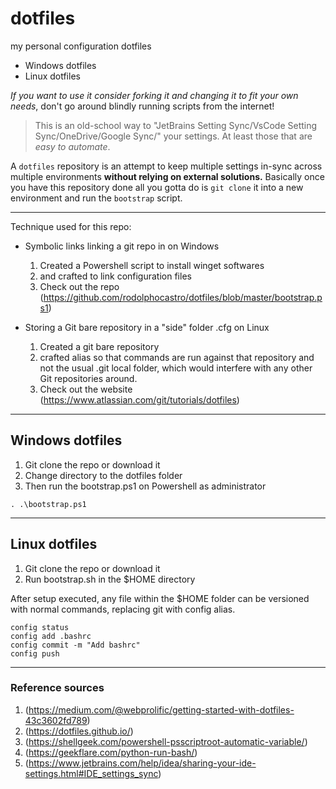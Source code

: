 # dotfiles

my personal configuration dotfiles

* Windows dotfiles
* Linux dotfiles

*If you want to use it consider forking it and changing it to fit your own needs*, don't go around blindly running scripts from the internet!

> This is an old-school way to "JetBrains Setting Sync/VsCode Setting Sync/OneDrive/Google Sync/" your settings. At least those that are *easy to automate*.

A `dotfiles` repository is an attempt to keep multiple settings in-sync across multiple environments **without relying on external solutions.** Basically once you have this repository done all you gotta do is `git clone` it into a new environment and run the `bootstrap` script.

--------------

Technique used for this repo:

* Symbolic links linking a git repo in on Windows
  1. Created a Powershell script to install winget softwares
  2. and crafted to link configuration files
  3. Check out the repo (<https://github.com/rodolphocastro/dotfiles/blob/master/bootstrap.ps1>)

* Storing a Git bare repository in a "side" folder .cfg on Linux
   1. Created a git bare repository
   2. crafted alias so that commands are run against that repository and not the usual .git local folder, which would interfere with any other Git repositories around.
   3. Check out the website (<https://www.atlassian.com/git/tutorials/dotfiles>)
  
--------------

## Windows dotfiles

1. Git clone the repo or download it
2. Change directory to the dotfiles folder
3. Then run the bootstrap.ps1 on Powershell as administrator

```
. .\bootstrap.ps1
```

--------------

## Linux dotfiles

1. Git clone the repo or download it
2. Run bootstrap.sh in the $HOME directory

After setup executed, any file within the $HOME folder can be versioned with normal commands, replacing git with config alias.

```
config status
config add .bashrc
config commit -m "Add bashrc"
config push
```

--------------

### Reference sources

1. (<https://medium.com/@webprolific/getting-started-with-dotfiles-43c3602fd789>)
2. (<https://dotfiles.github.io/>)
3. (<https://shellgeek.com/powershell-psscriptroot-automatic-variable/>)
4. (<https://geekflare.com/python-run-bash/>)
5. (<https://www.jetbrains.com/help/idea/sharing-your-ide-settings.html#IDE_settings_sync>)
